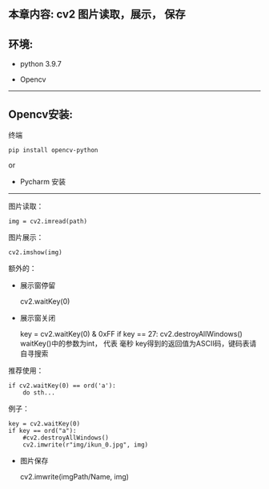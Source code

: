 本章内容: cv2 图片读取，展示， 保存
-----------

环境: 
---

* python 3.9.7

* Opencv

-----------
Opencv安装:
--

终端


    pip install opencv-python

or

* Pycharm 安装

----
图片读取：


    img = cv2.imread(path)

图片展示：

    cv2.imshow(img)

额外的：
* 展示窗停留


    cv2.waitKey(0)

* 展示窗关闭



    key = cv2.waitKey(0) & 0xFF
    if key == 27:
        cv2.destroyAllWindows()
waitKey()中的参数为int， 代表 毫秒
key得到的返回值为ASCII码，键码表请自寻搜索
    

推荐使用：

    if cv2.waitKey(0) == ord('a'):
        do sth...

例子：
    
    key = cv2.waitKey(0) 
    if key == ord("a"):
        #cv2.destroyAllWindows()
        cv2.imwrite(r"img/ikun_0.jpg", img)

* 图片保存


    cv2.imwrite(imgPath/Name, img)




